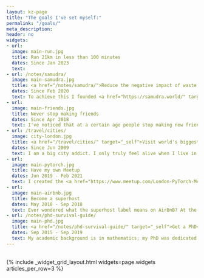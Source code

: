 ```yaml
---
layout: kz-page
title: "The goals I've set myself:"
permalink: "/goals/"
meta_description:
header: no
widgets:
- url:
  image: main-run.jpg
  title: Run 21km in less than 100 minutes
  dates: Since Jan 2023
  text: 
- url: /notes/samudra/
  image: main-samudra.jpg
  title: <a href="/notes/samudra/">Reduce the negative impact of waste on climate, environment and health</a>
  dates: Since Feb 2020
  text: To achieve this I founded <a href="https://samudra.world/" target="_blank">Samudra.world</a>. At Samudra we are experimenting with approaches and organisational structures that have not been tried before. Our strategy includes identifying success-relevant stakeholders and working with them to facilitate internal changes and enable powerful coordination between them.
- url:
  image: main-friends.jpg
  title: Never stop making friends
  dates: Since Apr 2018
  text: I've noticed that at a certain age people stop making new friends. I realised that some day I might lose my ability to strike up a conversation with a stranger and grow it into a friendship. To avoid that, I decided to meet at least a couple of new people every week. <a href="https://lunchclub.com/" target="_blank">Lunchclub</a> has been a huge help. Apart from making new friends, this has changed my perspective on the world.
- url: /travel/cities/
  image: city-london.jpg
  title: <a href="/travel/cities/" target="_self">Visit world's biggest cities</a>
  dates: Since Jun 2009
  text: I am a big city addict. I only truly feel alive when I live in a big city. Exploring Tokyo was a breathtaking passionate affair with this city like no other. I fell in love with Mexico City during my two weeks there. Spending time in bustling cities in India makes me happy. London is the true love of my life. My goal is to visit all cities with over 5 million people.
- url:
  image: main-pytorch.jpg
  title: Have my own Meetup
  dates: Jun 2019 - Feb 2021
  text: I created the <a href="https://www.meetup.com/London-PyTorch-Meetup/" target="_blank">London PyTorch Meetup</a> together with <a href="https://www.mindstream-ai.com" target="_blank">Paul Dowling</a>. Our aim was to provide a platform where London-based machine learning professionals can share their experiences, make new friends, find advice and initiate collaborations. After 15 events both in person and online the group grew to more than 1000 members.
- url:
  image: main-airbnb.jpg
  title: Become a superhost
  dates: May 2018 - Sep 2018
  text: Ever wondered what the superhost label means on AirBnB? At the moment in my life when I was living alone and had flexible work hours, I decided to find out! It was a fun journey of meeting people from different walks of life, chatting late into the night over a bottle of wine, surprising my guests with a smell of pancakes in the morning. I got the superhost label!
- url: /notes/phd-survival-guide/
  image: main-phd.jpg
  title: <a href="/notes/phd-survival-guide/" target="_self">Get a PhD</a>
  dates: Sep 2015 - Sep 2019
  text: My academic background is in mathematics; my PhD was dedicated to developing mathematical algorithms and statistical models to facilitate discoveries in genomics. Based on my experience, <a href="/notes/phd-survival-guide/" target="_self">here</a> is my advice on how to select the right PhD, make the most of it, pass your viva and finally make the most of your new title.
---
```


<br/>
{% include _widget_grid_layout.html widgets=page.widgets articles_per_row=3 %}
